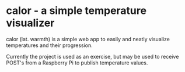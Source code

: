 # calor - a simple temperature visualizer

calor (lat. warmth) is a simple web app to easily and neatly visualize temperatures and their progression. 

Currently the project is used as an exercise, but may be used to receive POST's from a Raspberry Pi to publish temperature values.